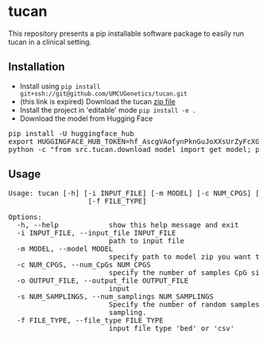 # tucan
This repository presents a pip installable software package to easily run tucan in a clinical setting.

## Installation
* Install using `pip install git+ssh://git@github.com/UMCUGenetics/tucan.git`
* (this link is expired) Download the tucan [zip file](https://filesender.surf.nl/?s=download&token=540a148b-a695-4ad7-a303-2f320dddf484)
* Install the project in 'editable' mode `pip install -e .` 
* Download the model from Hugging Face 
<pre>
pip install -U huggingface_hub
export HUGGINGFACE_HUB_TOKEN=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
python -c "from src.tucan.download_model import get_model; print(get_model())"
</pre>
## Usage
<pre>
Usage: tucan [-h] [-i INPUT_FILE] [-m MODEL] [-c NUM_CPGS] [-o OUTPUT_FILE] [-s NUM_SAMPLINGS]
                   [-f FILE_TYPE]

Options:
  -h, --help            show this help message and exit
  -i INPUT_FILE, --input_file INPUT_FILE
                        path to input file
  -m MODEL, --model MODEL
                        specify path to model zip you want to use.
  -c NUM_CPGS, --num_CpGs NUM_CPGS
                        specify the number of samples CpG sites (default is to use all available sites).
  -o OUTPUT_FILE, --output_file OUTPUT_FILE
                        input
  -s NUM_SAMPLINGS, --num_samplings NUM_SAMPLINGS
                        Specify the number of random samples of size num_CpGs. Default is 1 random
                        sampling.
  -f FILE_TYPE, --file_type FILE_TYPE
                        input file type 'bed' or 'csv'
</pre>

